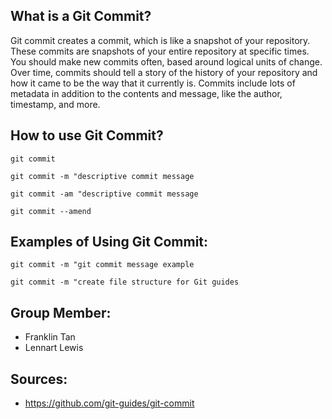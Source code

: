 ## What is a Git Commit?

Git commit creates a commit, which is like a snapshot of your repository. These commits are snapshots of your entire repository at specific times. You should make new commits often, based around logical units of change. Over time, commits should tell a story of the history of your repository and how it came to be the way that it currently is. Commits include lots of metadata in addition to the contents and message, like the author, timestamp, and more.

## How to use Git Commit?
```git commit```

```git commit -m "descriptive commit message```

```git commit -am "descriptive commit message```

```git commit --amend```

## Examples of Using Git Commit:
```git commit -m "git commit message example```

```git commit -m "create file structure for Git guides```


## Group Member:
* Franklin Tan
* Lennart Lewis

## Sources:
* https://github.com/git-guides/git-commit